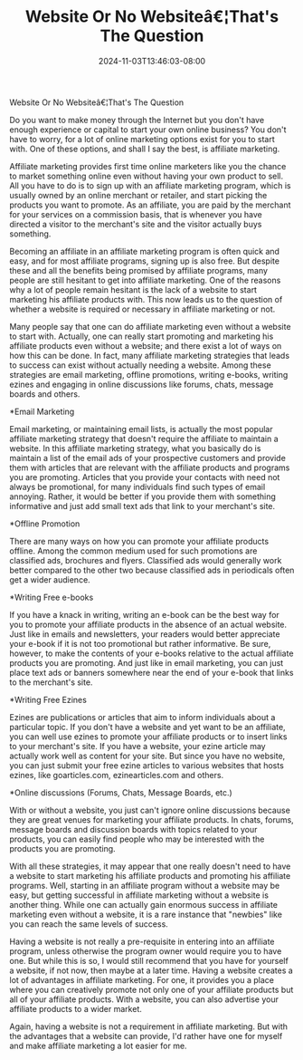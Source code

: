 ﻿---
title: "Website Or No Websiteâ€¦That's The Question"
date: 2024-11-03T13:46:03-08:00
description: "35 divers marketing articles Tips for Web Success"
featured_image: "/images/35 divers marketing articles.jpg"
tags: ["35 divers marketing articles"]
---

Website Or No Websiteâ€¦That's The Question


Do you want to make money through the Internet but you don't have enough experience or capital to start your own online business?  You don't have to worry, for a lot of online marketing options exist for you to start with.  One of these options, and shall I say the best, is affiliate marketing.

Affiliate marketing provides first time online marketers like you the chance to market something online even without having your own product to sell.  All you have to do is to sign up with an affiliate marketing program, which is usually owned by an online merchant or retailer, and start picking the products you want to promote.  As an affiliate, you are paid by the merchant for your services on a commission basis, that is whenever you have directed a visitor to the merchant's site and the visitor actually buys something.

Becoming an affiliate in an affiliate marketing program is often quick and easy, and for most affiliate programs, signing up is also free.  But despite these and all the benefits being promised by affiliate programs, many people are still hesitant to get into affiliate marketing.  One of the reasons why a lot of people remain hesitant is the lack of a website to start marketing his affiliate products with.  This now leads us to the question of whether a website is required or necessary in affiliate marketing or not.

Many people say that one can do affiliate marketing even without a website to start with.  Actually, one can really start promoting and marketing his affiliate products even without a website; and there exist a lot of ways on how this can be done.  In fact, many affiliate marketing strategies that leads to success can exist without actually needing a website.  Among these strategies are email marketing, offline promotions, writing e-books, writing ezines and engaging in online discussions like forums, chats, message boards and others.

*Email Marketing

Email marketing, or maintaining email lists, is actually the most popular affiliate marketing strategy that doesn't require the affiliate to maintain a website.  In this affiliate marketing strategy, what you basically do is maintain a list of the email ads of your prospective customers and provide them with articles that are relevant with the affiliate products and programs you are promoting.  Articles that you provide your contacts with need not always be promotional, for many individuals find such types of email annoying.  Rather, it would be better if you provide them with something informative and just add small text ads that link to your merchant's site.

*Offline Promotion

There are many ways on how you can promote your affiliate products offline.  Among the common medium used for such promotions are classified ads, brochures and flyers.  Classified ads would generally work better compared to the other two because classified ads in periodicals often get a wider audience.

*Writing Free e-books

If you have a knack in writing, writing an e-book can be the best way for you to promote your affiliate products in the absence of an actual website.  Just like in emails and newsletters, your readers would better appreciate your e-book if it is not too promotional but rather informative.  Be sure, however, to make the contents of your e-books relative to the actual affiliate products you are promoting.  And just like in email marketing, you can just place text ads or banners somewhere near the end of your e-book that links to the merchant's site. 

*Writing Free Ezines

Ezines are publications or articles that aim to inform individuals about a particular topic.  If you don't have a website and yet want to be an affiliate, you can well use ezines to promote your affiliate products or to insert links to your merchant's site.  If you have a website, your ezine article may actually work well as content for your site.  But since you have no website, you can just submit your free ezine articles to various websites that hosts ezines, like goarticles.com, ezinearticles.com and others.

*Online discussions (Forums, Chats, Message Boards, etc.)

With or without a website, you just can't ignore online discussions because they are great venues for marketing your affiliate products.  In chats, forums, message boards and discussion boards with topics related to your products, you can easily find people who may be interested with the products you are promoting.

With all these strategies, it may appear that one really doesn't need to have a website to start marketing his affiliate products and promoting his affiliate programs.  Well, starting in an affiliate program without a website may be easy, but getting successful in affiliate marketing without a website is another thing.  While one can actually gain enormous success in affiliate marketing even without a website, it is a rare instance that "newbies" like you can reach the same levels of success.

Having a website is not really a pre-requisite in entering into an affiliate program, unless otherwise the program owner would require you to have one.  But while this is so, I would still recommend that you have for yourself a website, if not now, then maybe at a later time.  Having a website creates a lot of advantages in affiliate marketing.  For one, it provides you a place where you can creatively promote not only one of your affiliate products but all of your affiliate products.  With a website, you can also advertise your affiliate products to a wider market.

Again, having a website is not a requirement in affiliate marketing.  But with the advantages that a website can provide, I'd rather have one for myself and make affiliate marketing a lot easier for me.

